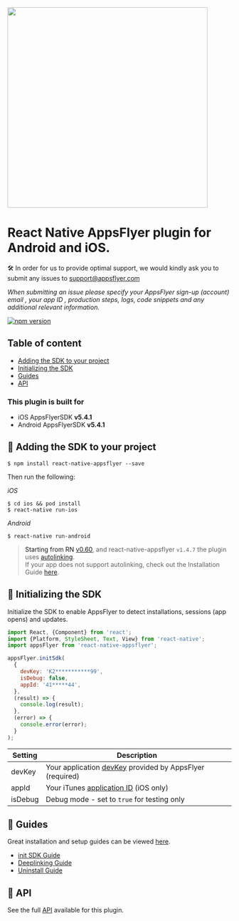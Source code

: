 
<img src="https://www.appsflyer.com/wp-content/uploads/2016/11/logo-1.svg"  width="450">

# React Native AppsFlyer plugin for Android and iOS. 

🛠 In order for us to provide optimal support, we would kindly ask you to submit any issues to support@appsflyer.com

*When submitting an issue please specify your AppsFlyer sign-up (account) email , your app ID , production steps, logs, code snippets and any additional relevant information.*

[![npm version](https://badge.fury.io/js/react-native-appsflyer.svg)](https://badge.fury.io/js/react-native-appsflyer) 


## Table of content

- [Adding the SDK to your project](#installation)
- [Initializing the SDK](#init-sdk)
- [Guides](#guides)
- [API](#api) 
  
### <a id="plugin-build-for"> This plugin is built for

- iOS AppsFlyerSDK **v5.4.1**
- Android AppsFlyerSDK **v5.4.1**


## <a id="installation"> 📲 Adding the SDK to your project

```
$ npm install react-native-appsflyer --save
```

Then run the following:

*iOS*
```
$ cd ios && pod install
$ react-native run-ios
```

*Android*
```
$ react-native run-android
```

> Starting from RN [v0.60](https://facebook.github.io/react-native/blog/2019/07/03/version-60), and react-native-appsflyer `v1.4.7` the plugin uses [autolinking](https://github.com/react-native-community/cli/blob/master/docs/autolinking.md). <br/>
If your app does not support autolinking, check out the Installation Guide [here](./Docs/Installation.md).

## <a id="init-sdk"> 🚀 Initializing the SDK

Initialize the SDK to enable AppsFlyer to detect installations, sessions (app opens) and updates.  

```javascript
import React, {Component} from 'react';
import {Platform, StyleSheet, Text, View} from 'react-native';
import appsFlyer from 'react-native-appsflyer';

appsFlyer.initSdk(
  {
    devKey: 'K2***********99',
    isDebug: false,
    appId: '41*****44',
  },
  (result) => {
    console.log(result);
  },
  (error) => {
    console.error(error);
  }
);
```

| Setting  | Description   |
| -------- | ------------- |
| devKey   | Your application [devKey](https://support.appsflyer.com/hc/en-us/articles/211719806-Global-app-settings-#sdk-dev-key) provided by AppsFlyer (required)  |
| appId      | Your iTunes [application ID](https://support.appsflyer.com/hc/en-us/articles/207377436-Adding-a-new-app#available-in-the-app-store-google-play-store-windows-phone-store)  (iOS only)  |
| isDebug    | Debug mode - set to `true` for testing only  |


 ## <a id="guides"> 📖 Guides

Great installation and setup guides can be viewed [here](/Docs/Guides.md).
- [init SDK Guide](/Docs/Guides.md#init-sdk)
- [Deeplinking Guide](/Docs/Guides.md#deeplinking)
- [Uninstall Guide](/Docs/Guides.md#measure-app-uninstalls)



## <a id="api"> 📑 API
  
See the full [API](/Docs/API.md) available for this plugin.

